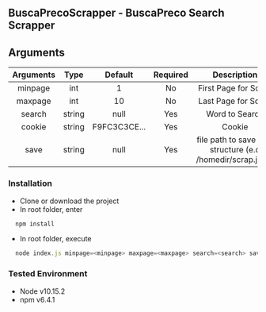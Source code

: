 ## BuscaPrecoScrapper - BuscaPreco Search Scrapper

## Arguments
| Arguments  | Type  | Default  | Required | Description
| :------------: | :------------: | :------------: | :------------: | :------------: |
| minpage  | int  | 1 | No | First Page for Scrap  |
| maxpage  |  int | 10 | No | Last Page for Scrap  |
| search  | string  | null | Yes | Word to Search  |
| cookie  | string  | F9FC3C3CE... | Yes | Cookie |
| save  | string  | null  | Yes | file path to save json structure (e.q /homedir/scrap.json) |

### Installation
- Clone or download the project
- In root folder, enter
```javascript
  npm install
```
- In root folder, execute
```javascript
  node index.js minpage=<minpage> maxpage=<maxpage> search=<search> save=<save> cookie=<cookie>
```

### Tested Environment
- Node v10.15.2
- npm v6.4.1
